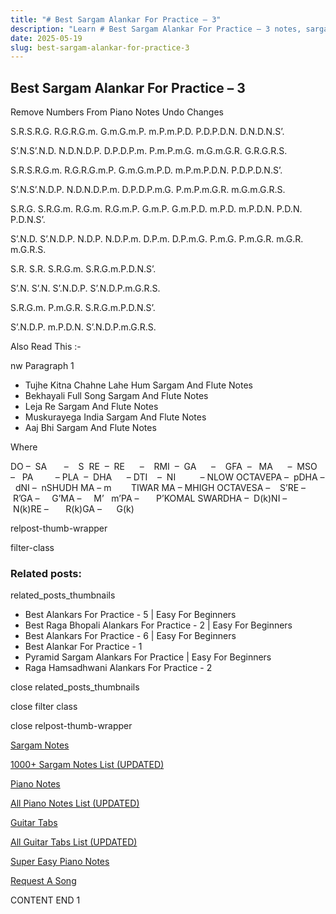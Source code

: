```yaml
---
title: "# Best Sargam Alankar For Practice – 3"
description: "Learn # Best Sargam Alankar For Practice – 3 notes, sargam, harmonium notations and flute notes. Easy step-by-step tutorial for beginners."
date: 2025-05-19
slug: best-sargam-alankar-for-practice-3
---
```


## Best Sargam Alankar For Practice – 3

Remove Numbers From Piano Notes
Undo Changes



S.R.S.R.G. R.G.R.G.m. G.m.G.m.P. m.P.m.P.D. P.D.P.D.N. D.N.D.N.S’.

S’.N.S’.N.D. N.D.N.D.P. D.P.D.P.m. P.m.P.m.G. m.G.m.G.R. G.R.G.R.S.



S.R.S.R.G.m. R.G.R.G.m.P. G.m.G.m.P.D. m.P.m.P.D.N. P.D.P.D.N.S’.

S’.N.S’.N.D.P. N.D.N.D.P.m. D.P.D.P.m.G. P.m.P.m.G.R. m.G.m.G.R.S.



S.R.G. S.R.G.m. R.G.m. R.G.m.P. G.m.P. G.m.P.D. m.P.D. m.P.D.N. P.D.N. P.D.N.S’.

S’.N.D. S’.N.D.P. N.D.P. N.D.P.m. D.P.m. D.P.m.G. P.m.G. P.m.G.R. m.G.R. m.G.R.S.



S.R. S.R. S.R.G.m. S.R.G.m.P.D.N.S’.

S’.N. S’.N. S’.N.D.P. S’.N.D.P.m.G.R.S.



S.R.G.m. P.m.G.R. S.R.G.m.P.D.N.S’.

S’.N.D.P. m.P.D.N. S’.N.D.P.m.G.R.S.





Also Read This :-

nw Paragraph 1



* Tujhe Kitna Chahne Lahe Hum Sargam And Flute Notes
* Bekhayali Full Song Sargam And Flute Notes
* Leja Re Sargam And Flute Notes
* Muskurayega India Sargam And Flute Notes
* Aaj Bhi Sargam And Flute Notes

Where



DO –  SA       –    S  RE  –  RE      –    RMI  –  GA      –    GFA  –   MA      –  MSO  –   PA         – PLA  –  DHA      – DTI    –  NI          – NLOW OCTAVEPA –  pDHA –  dNI –  nSHUDH MA – m        TIWAR MA – MHIGH OCTAVESA –    S’RE –     R’GA –     G’MA –     M’   m’PA –       P’KOMAL SWARDHA –  D(k)NI –       N(k)RE –       R(k)GA –      G(k)



relpost-thumb-wrapper

filter-class

### Related posts:

related_posts_thumbnails

* Best Alankars For Practice - 5 | Easy For Beginners
* Best Raga Bhopali Alankars For Practice - 2 | Easy For Beginners
* Best Alankars For Practice - 6 | Easy For Beginners
* Best Alankar For Practice - 1
* Pyramid Sargam Alankars For Practice | Easy For Beginners
* Raga Hamsadhwani Alankars For Practice - 2

close related_posts_thumbnails

close filter class

close relpost-thumb-wrapper

[Sargam Notes](/sargam-notes.html)

[1000+ Sargam Notes List (UPDATED)](/all-songs-list-sargam-notes.html)

[Piano Notes](/piano-notes.html)

[All Piano Notes List (UPDATED)](/all-songs-list-piano-notes.html)

[Guitar Tabs](/guitar-tabs.html)

[All Guitar Tabs List (UPDATED)](/all-songs-list-guitar-tabs.html)

[Super Easy Piano Notes](https://studywall.in/)

[Request A Song](/request-a-song.html)

CONTENT END 1

